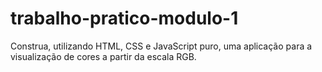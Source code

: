 # trabalho-pratico-modulo-1

Construa, utilizando HTML, CSS e JavaScript puro, uma aplicação para a visualização de cores a partir da escala RGB.
